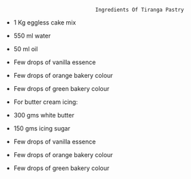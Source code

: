                                   Ingredients Of Tiranga Pastry

 * 1 Kg eggless cake mix

* 550 ml water

* 50 ml oil

* Few drops of vanilla essence

* Few drops of orange bakery colour

* Few drops of green bakery colour

* For butter cream icing:

* 300 gms white butter

* 150 gms icing sugar

* Few drops of vanilla essence

* Few drops of orange bakery colour

* Few drops of green bakery colour

